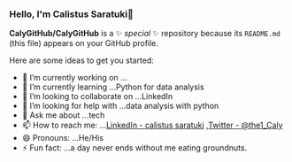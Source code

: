 ### Hello, I'm Calistus Saratuki👋


**CalyGitHub/CalyGitHub** is a ✨ _special_ ✨ repository because its `README.md` (this file) appears on your GitHub profile.

Here are some ideas to get you started:

- 🔭 I’m currently working on ...
- 🌱 I’m currently learning ...Python for data analysis
- 👯 I’m looking to collaborate on ...LinkedIn
- 🤔 I’m looking for help with ...data analysis with python
- 💬 Ask me about ...tech 
- 📫 How to reach me: ...[LinkedIn - calistus saratuki](https://www.linkedin.com/in/calistus-saratuki/) ,[Twitter - @the1_Caly](https://twitter.com/the1_Caly)
- 😄 Pronouns: ...He/His
- ⚡ Fun fact: ...a day never ends without me eating groundnuts.
